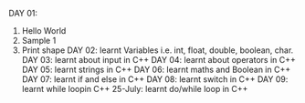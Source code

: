 DAY 01:
   1. Hello World
   2. Sample 1
   3. Print shape
DAY  02:
   learnt Variables i.e. int,  float, double, boolean, char.
DAY 03:
   learnt about input in C++
DAY 04:
   learnt about operators in C++
DAY 05:
   learnt strings in C++
DAY 06:
   learnt maths and Boolean in C++
DAY 07:
   learnt if and else in C++
DAY 08:
   learnt switch in C++
DAY 09:
   learnt while loopin C++
25-July:
   learnt do/while loop in C++
